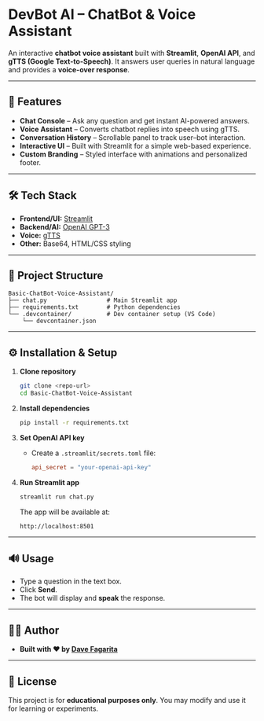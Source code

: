 # DevBot AI – ChatBot & Voice Assistant

An interactive **chatbot voice assistant** built with **Streamlit**, **OpenAI API**, and **gTTS (Google Text-to-Speech)**.
It answers user queries in natural language and provides a **voice-over response**.

---

## 🚀 Features

* **Chat Console** – Ask any question and get instant AI-powered answers.
* **Voice Assistant** – Converts chatbot replies into speech using gTTS.
* **Conversation History** – Scrollable panel to track user–bot interaction.
* **Interactive UI** – Built with Streamlit for a simple web-based experience.
* **Custom Branding** – Styled interface with animations and personalized footer.

---

## 🛠️ Tech Stack

* **Frontend/UI:** [Streamlit](https://streamlit.io/)
* **Backend/AI:** [OpenAI GPT-3](https://platform.openai.com/)
* **Voice:** [gTTS](https://pypi.org/project/gTTS/)
* **Other:** Base64, HTML/CSS styling

---

## 📂 Project Structure

```
Basic-ChatBot-Voice-Assistant/
├── chat.py                 # Main Streamlit app
├── requirements.txt        # Python dependencies
└── .devcontainer/          # Dev container setup (VS Code)
    └── devcontainer.json
```

---

## ⚙️ Installation & Setup

1. **Clone repository**

   ```bash
   git clone <repo-url>
   cd Basic-ChatBot-Voice-Assistant
   ```

2. **Install dependencies**

   ```bash
   pip install -r requirements.txt
   ```

3. **Set OpenAI API key**

   * Create a `.streamlit/secrets.toml` file:

     ```toml
     api_secret = "your-openai-api-key"
     ```

4. **Run Streamlit app**

   ```bash
   streamlit run chat.py
   ```

   The app will be available at:

   ```
   http://localhost:8501
   ```

---

## 🔊 Usage

* Type a question in the text box.
* Click **Send**.
* The bot will display and **speak** the response.

---

## 👨‍💻 Author

* **Built with ❤ by [Dave Fagarita](https://github.com/Deyb12)**

---

## 📜 License

This project is for **educational purposes only**.
You may modify and use it for learning or experiments.
